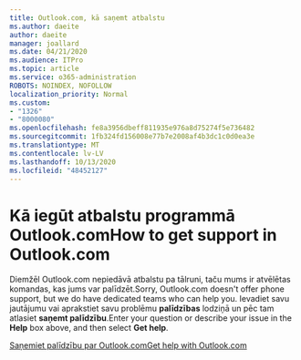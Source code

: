 ```yaml
---
title: Outlook.com, kā saņemt atbalstu
ms.author: daeite
author: daeite
manager: joallard
ms.date: 04/21/2020
ms.audience: ITPro
ms.topic: article
ms.service: o365-administration
ROBOTS: NOINDEX, NOFOLLOW
localization_priority: Normal
ms.custom:
- "1326"
- "8000080"
ms.openlocfilehash: fe8a3956dbeff811935e976a8d75274f5e736482
ms.sourcegitcommit: 1fb324fd156008e77b7e2008af4b3dc1c0d0ea3e
ms.translationtype: MT
ms.contentlocale: lv-LV
ms.lasthandoff: 10/13/2020
ms.locfileid: "48452127"
---
```

# <a name="how-to-get-support-in-outlookcom"></a><span data-ttu-id="d057d-102">Kā iegūt atbalstu programmā Outlook.com</span><span class="sxs-lookup"><span data-stu-id="d057d-102">How to get support in Outlook.com</span></span>

<span data-ttu-id="d057d-103">Diemžēl Outlook.com nepiedāvā atbalstu pa tālruni, taču mums ir atvēlētas komandas, kas jums var palīdzēt.</span><span class="sxs-lookup"><span data-stu-id="d057d-103">Sorry, Outlook.com doesn't offer phone support, but we do have dedicated teams who can help you.</span></span>
<span data-ttu-id="d057d-104">Ievadiet savu jautājumu vai aprakstiet savu problēmu **palīdzības** lodziņā un pēc tam atlasiet **saņemt palīdzību**.</span><span class="sxs-lookup"><span data-stu-id="d057d-104">Enter your question or describe your issue in the **Help** box above, and then select **Get help**.</span></span>

[<span data-ttu-id="d057d-105">Saņemiet palīdzību par Outlook.com</span><span class="sxs-lookup"><span data-stu-id="d057d-105">Get help with Outlook.com</span></span>](https://support.office.com/article/40676ad0-c831-45ac-a023-5be633be798d?wt.mc_id=Office_Outlook_com_Alchemy)

